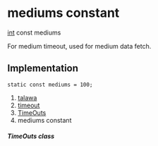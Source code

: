 
<div>

# mediums constant

</div>


[int](https://api.flutter.dev/flutter/dart-core/int-class.html) const
mediums



For medium timeout, used for medium data fetch.



## Implementation

``` language-dart
static const mediums = 100;
```







1.  [talawa](../../index.html)
2.  [timeout](../../constants_timeout/)
3.  [TimeOuts](../../constants_timeout/TimeOuts-class.html)
4.  mediums constant

##### TimeOuts class







